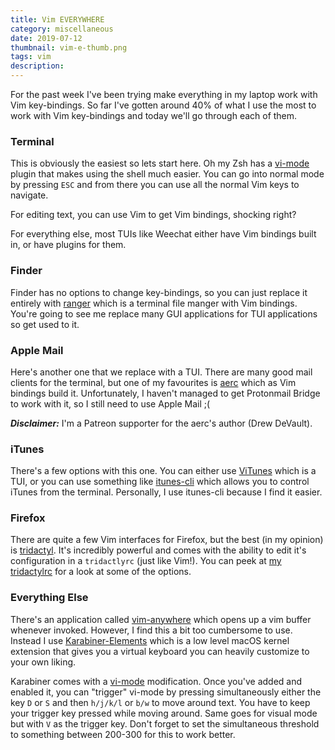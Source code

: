 ```yaml
---
title: Vim EVERYWHERE
category: miscellaneous
date: 2019-07-12
thumbnail: vim-e-thumb.png
tags: vim
description:
---
```


For the past week I've been trying make everything in my laptop work with
Vim key-bindings. So far I've gotten around 40% of what I use the most to work
with Vim key-bindings and today we'll go through each of them.

### Terminal

This is obviously the easiest so lets start here. Oh my Zsh has a [vi-mode][]
plugin that makes using the shell much easier. You can go into normal mode
by pressing `ESC` and from there you can use all the normal Vim keys to navigate.

For editing text, you can use Vim to get Vim bindings, shocking right?

For everything else, most TUIs like Weechat either have Vim bindings built in, or
have plugins for them.

[vi-mode]: https://github.com/robbyrussell/oh-my-zsh/tree/master/plugins/vi-mode

### Finder

Finder has no options to change key-bindings, so you can just replace it
entirely with [ranger][] which is a terminal file manger with Vim bindings.
You're going to see me replace many GUI applications for TUI applications so
get used to it.

[ranger]: https://github.com/ranger/ranger

### Apple Mail

Here's another one that we replace with a TUI. There are many good mail
clients for the terminal, but one of my favourites is [aerc][] which as Vim
bindings build it. Unfortunately, I haven't managed to get Protonmail Bridge
to work with it, so I still need to use Apple Mail ;(

***Disclaimer:*** I'm a Patreon supporter for the aerc's author (Drew
DeVault).

[aerc]: https://git.sr.ht/~sircmpwn/aerc

### iTunes

There's a few options with this one. You can either use [ViTunes][] which is a
TUI, or you can use something like [itunes-cli][] which allows you to control
iTunes from the terminal. Personally, I use itunes-cli because I find it
easier.

[ViTunes]: https://github.com/ryanflannery/vitunes
[itunes-cli]: https://github.com/ktr0731/itunes-cli

### Firefox

There are quite a few Vim interfaces for Firefox, but the best (in my opinion)
is [tridactyl][]. It's incredibly powerful and comes with the ability to edit
it's configuration in a `tridactlyrc` (just like Vim!). You can peek at [my tridactylrc][]
for a look at some of the options.

[tridactyl]: https://github.com/tridactyl/tridactyl
[my tridactylrc]: https://github.com/beanpuppy/dotfiles/blob/master/tridactyl/tridactylrc

### Everything Else

There's an application called [vim-anywhere][] which opens up a vim buffer
whenever invoked. However, I find this a bit too cumbersome to use. Instead I
use [Karabiner-Elements][] which is a low level macOS kernel extension that
gives you a virtual keyboard you can heavily customize to your own liking.

Karabiner comes with a [vi-mode][] modification. Once you've added and enabled
it, you can "trigger" vi-mode by pressing simultaneously either the key `D` or
`S` and then `h/j/k/l` or `b/w` to move around text. You have to keep your
trigger key pressed while moving around. Same goes for visual mode but with
`V` as the trigger key. Don't forget to set the simultaneous threshold to
something between 200-300 for this to work better.

[vim-anywhere]: https://github.com/cknadler/vim-anywhere
[Karabiner-Elements]: https://github.com/tekezo/Karabiner-Elements
[vi-mode]: https://pqrs.org/osx/karabiner/complex_modifications/#vi_mode
